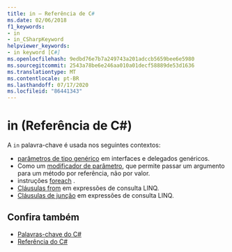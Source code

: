 ```yaml
---
title: in – Referência de C#
ms.date: 02/06/2018
f1_keywords:
- in
- in_CSharpKeyword
helpviewer_keywords:
- in keyword [C#]
ms.openlocfilehash: 9edbd76e7b7a249743a201adccb5659bee6e5980
ms.sourcegitcommit: 2543a78be6e246aa010a01decf58889de53d1636
ms.translationtype: MT
ms.contentlocale: pt-BR
ms.lasthandoff: 07/17/2020
ms.locfileid: "86441343"
---
```

# <a name="in-c-reference"></a>in (Referência de C#)

A `in` palavra-chave é usada nos seguintes contextos:  
  
- [parâmetros de tipo genérico](in-generic-modifier.md) em interfaces e delegados genéricos.
- Como um [modificador de parâmetro](in-parameter-modifier.md), que permite passar um argumento para um método por referência, não por valor.
- instruções [foreach](foreach-in.md) .
- [Cláusulas from](from-clause.md) em expressões de consulta LINQ.
- [Cláusulas de junção](join-clause.md) em expressões de consulta LINQ.
  
## <a name="see-also"></a>Confira também

- [Palavras-chave do C#](index.md)
- [Referência do C#](../index.md)
